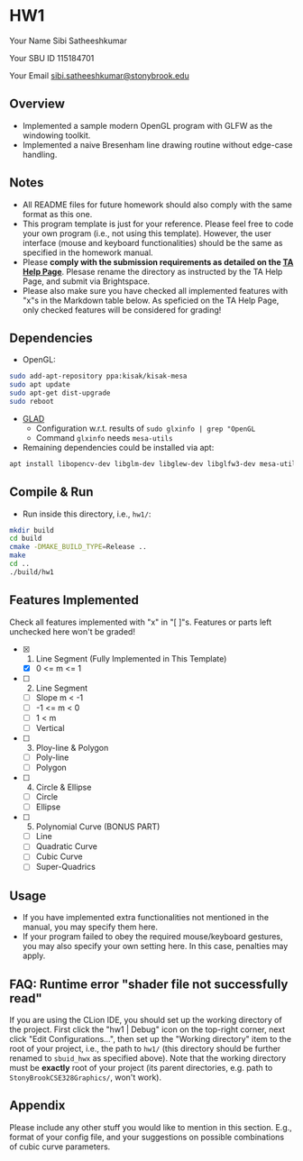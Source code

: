 # HW1

Your Name Sibi Satheeshkumar

Your SBU ID 115184701

Your Email sibi.satheeshkumar@stonybrook.edu

## Overview

- Implemented a sample modern OpenGL program with GLFW as the windowing toolkit. 
- Implemented a naive Bresenham line drawing routine without edge-case handling. 

## Notes

- All README files for future homework should also comply with the same format as this one. 
- This program template is just for your reference. Please feel free to code your own program (i.e., not using this template). However, the user interface (mouse and keyboard functionalities) should be the same as specified in the homework manual. 
- Please **comply with the submission requirements as detailed on the [TA Help Page](https://www3.cs.stonybrook.edu/~xihan1/courses/cse328/ta_help_page.html)**. Plesase rename the directory as instructed by the TA Help Page, and submit via Brightspace. 
- Please also make sure you have checked all implemented features with "x"s in the Markdown table below. As speficied on the TA Help Page, only checked features will be considered for grading!

## Dependencies

- OpenGL:
```bash
sudo add-apt-repository ppa:kisak/kisak-mesa
sudo apt update
sudo apt-get dist-upgrade
sudo reboot
```
- [GLAD](https://glad.dav1d.de/)
  - Configuration w.r.t. results of `sudo glxinfo | grep "OpenGL`
  - Command `glxinfo` needs `mesa-utils`
- Remaining dependencies could be installed via apt:
```bash
apt install libopencv-dev libglm-dev libglew-dev libglfw3-dev mesa-utils libx11-dev libxi-dev libxrandr-dev
```

## Compile & Run

- Run inside this directory, i.e., `hw1/`: 
```bash
mkdir build
cd build
cmake -DMAKE_BUILD_TYPE=Release ..
make 
cd ..
./build/hw1
```

## Features Implemented

Check all features implemented with "x" in "[ ]"s. 
Features or parts left unchecked here won't be graded! 

- [x] 1. Line Segment (Fully Implemented in This Template)
  - [x] 0 <= m <= 1
- [ ] 2. Line Segment
  - [ ] Slope m < -1
  - [ ] -1 <= m < 0
  - [ ] 1 < m
  - [ ] Vertical
- [ ] 3. Ploy-line & Polygon
  - [ ] Poly-line
  - [ ] Polygon
- [ ] 4. Circle & Ellipse
  - [ ] Circle
  - [ ] Ellipse
- [ ] 5. Polynomial Curve (BONUS PART)
  - [ ] Line
  - [ ] Quadratic Curve
  - [ ] Cubic Curve
  - [ ] Super-Quadrics

## Usage

- If you have implemented extra functionalities not mentioned in the manual,
  you may specify them here.
- If your program failed to obey the required mouse/keyboard gestures,
  you may also specify your own setting here.
  In this case, penalties may apply.

## FAQ: Runtime error "shader file not successfully read"

If you are using the CLion IDE, you should set up the working directory of the project.
First click the "hw1 | Debug" icon on the top-right corner, 
next click "Edit Configurations...", 
then set up the "Working directory" item to the root of your project, 
i.e., the path to `hw1/`
(this directory should be further renamed to `sbuid_hwx` as specified above). 
Note that the working directory must be **exactly** root of your project 
(its parent directories, e.g. path to `StonyBrookCSE328Graphics/`, won't work). 

## Appendix

Please include any other stuff you would like to mention in this section.
E.g., format of your config file, and your suggestions on possible combinations of cubic curve parameters. 
